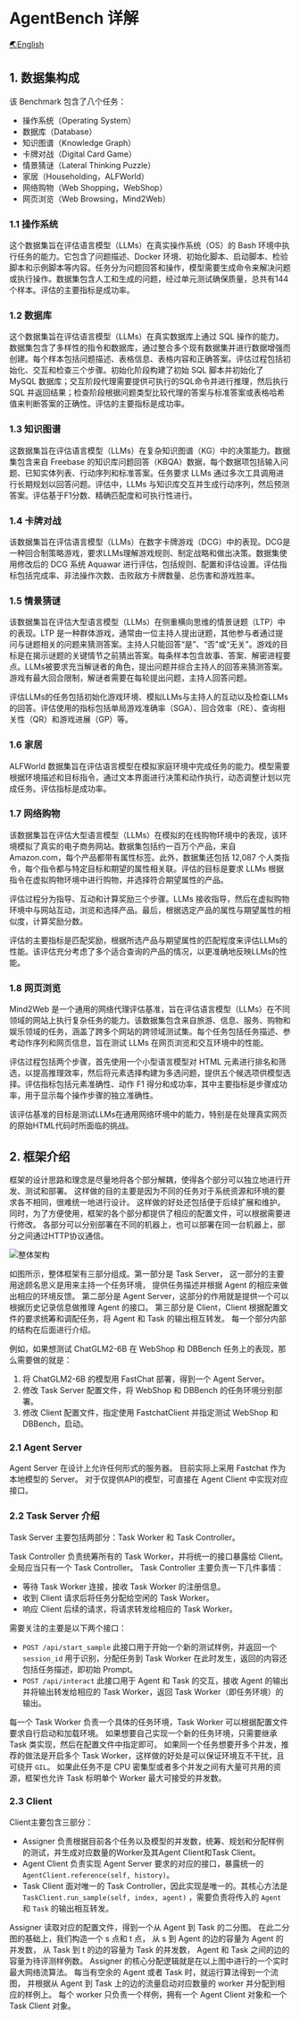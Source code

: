 # AgentBench 详解

[🌏English](Introduction_en.md)

## 1. 数据集构成

该 Benchmark 包含了八个任务：

- 操作系统（Operating System）
- 数据库（Database）
- 知识图谱（Knowledge Graph）
- 卡牌对战（Digital Card Game）
- 情景猜谜（Lateral Thinking Puzzle）
- 家居（Householding，ALFWorld）
- 网络购物（Web Shopping，WebShop）
- 网页浏览（Web Browsing，Mind2Web）

### 1.1 操作系统

这个数据集旨在评估语言模型（LLMs）在真实操作系统（OS）的 Bash 环境中执行任务的能力。它包含了问题描述、Docker
环境、初始化脚本、启动脚本、检验脚本和示例脚本等内容。任务分为问题回答和操作，模型需要生成命令来解决问题或执行操作。数据集包含人工和生成的问题，经过单元测试确保质量，总共有144个样本。评估的主要指标是成功率。

### 1.2 数据库

这个数据集旨在评估语言模型（LLMs）在真实数据库上通过 SQL
操作的能力。数据集包含了多样性的指令和数据库，通过整合多个现有数据集并进行数据增强而创建。每个样本包括问题描述、表格信息、表格内容和正确答案。评估过程包括初始化、交互和检查三个步骤。初始化阶段构建了初始
SQL 脚本并初始化了 MySQL 数据库；交互阶段代理需要提供可执行的SQL命令并进行推理，然后执行 SQL
并返回结果；检查阶段根据问题类型比较代理的答案与标准答案或表格哈希值来判断答案的正确性。评估的主要指标是成功率。

### 1.3 知识图谱

这数据集旨在评估语言模型（LLMs）在复杂知识图谱（KG）中的决策能力。数据集包含来自 Freebase
的知识库问题回答（KBQA）数据，每个数据项包括输入问题、已知实体列表、行动序列和标准答案。任务要求 LLMs
通过多次工具调用进行长期规划以回答问题。评估中，LLMs 与知识库交互并生成行动序列，然后预测答案。评估基于F1分数、精确匹配度和可执行性进行。

### 1.4 卡牌对战

该数据集旨在评估语言模型（LLMs）在数字卡牌游戏（DCG）中的表现。DCG是一种回合制策略游戏，要求LLMs理解游戏规则、制定战略和做出决策。数据集使用修改后的
DCG 系统 Aquawar 进行评估，包括规则、配置和评估设置。评估指标包括完成率、非法操作次数、击败敌方卡牌数量、总伤害和游戏胜率。

### 1.5 情景猜谜

该数据集旨在评估大型语言模型（LLMs）在侧重横向思维的情景谜题（LTP）中的表现。LTP
是一种群体游戏，通常由一位主持人提出谜题，其他参与者通过提问与谜题相关的问题来猜测答案。主持人只能回答“是”、“否”或“无关”。游戏的目标是在揭示谜题的关键情节之前猜出答案。每条样本包含故事、答案、解密进程要点。LLMs被要求充当解谜者的角色，提出问题并综合主持人的回答来猜测答案。游戏有最大回合限制，解谜者需要在每轮提出问题，主持人回答问题。

评估LLMs的任务包括初始化游戏环境、模拟LLMs与主持人的互动以及检查LLMs的回答。评估使用的指标包括单局游戏准确率（SGA）、回合效率（RE）、查询相关性（QR）和游戏进展（GP）等。

### 1.6 家居

ALFWorld 数据集旨在评估语言模型在模拟家庭环境中完成任务的能力。模型需要根据环境描述和目标指令，通过文本界面进行决策和动作执行，动态调整计划以完成任务。评估指标是成功率。

### 1.7 网络购物

该数据集旨在评估大型语言模型（LLMs）在模拟的在线购物环境中的表现，该环境模拟了真实的电子商务网站。数据集包括约一百万个产品，来自
Amazon.com，每个产品都带有属性标签。此外，数据集还包括 12,087 个人类指令，每个指令都与特定目标和期望的属性相关联。评估的目标是要求
LLMs 根据指令在虚拟购物环境中进行购物，并选择符合期望属性的产品。

评估过程分为指导、互动和计算奖励三个步骤。LLMs 接收指导，然后在虚拟购物环境中与网站互动，浏览和选择产品。最后，根据选定产品的属性与期望属性的相似度，计算奖励分数。

评估的主要指标是匹配奖励，根据所选产品与期望属性的匹配程度来评估LLMs的性能。该评估充分考虑了多个适合查询的产品的情况，以更准确地反映LLMs的性能。

### 1.8 网页浏览

Mind2Web
是一个通用的网络代理评估基准，旨在评估语言模型（LLMs）在不同领域的网站上执行复杂任务的能力。该数据集包含来自旅游、信息、服务、购物和娱乐领域的任务，涵盖了跨多个网站的跨领域测试集。每个任务包括任务描述、参考动作序列和网页信息，旨在测试
LLMs 在网页浏览和交互环境中的性能。

评估过程包括两个步骤，首先使用一个小型语言模型对 HTML 元素进行排名和筛选，以提高推理效率，然后将元素选择构建为多选问题，提供五个候选项供模型选择。评估指标包括元素准确性、动作
F1 得分和成功率，其中主要指标是步骤成功率，用于显示每个操作步骤的独立准确性。

该评估基准的目标是测试LLMs在通用网络环境中的能力，特别是在处理真实网页的原始HTML代码时所面临的挑战。

## 2. 框架介绍

框架的设计思路和理念是尽量地将各个部分解耦，使得各个部分可以独立地进行开发、测试和部署。
这样做的目的主要是因为不同的任务对于系统资源和环境的要求各不相同，很难统一地进行设计。
这样做的好处还包括便于后续扩展和维护。
同时，为了方便使用，框架的各个部分都提供了相应的配置文件，可以根据需要进行修改。
各部分可以分别部署在不同的机器上，也可以部署在同一台机器上，部分之间通过HTTP协议通信。

![整体架构](../assets/architecture.png)

如图所示，整体框架有三部分组成。第一部分是 Task Server，
这一部分的主要用途顾名思义是用来主持一个任务环境，
提供任务描述并根据 Agent 的相应来做出相应的环境反馈。
第二部分是 Agent Server，这部分的作用就是提供一个可以根据历史记录信息做推理 Agent 的接口。
第三部分是 Client，Client 根据配置文件的要求统筹和调配任务，将 Agent 和 Task 的输出相互转发。
每一个部分内部的结构在后面进行介绍。

例如，如果想测试 ChatGLM2-6B 在 WebShop 和 DBBench 任务上的表现，那么需要做的就是：

1. 将 ChatGLM2-6B 的模型用 FastChat 部署，得到一个 Agent Server。
2. 修改 Task Server 配置文件，将 WebShop 和 DBBench 的任务环境分别部署。
3. 修改 Client 配置文件，指定使用 FastchatClient 并指定测试 WebShop 和 DBBench，启动。

### 2.1 Agent Server

Agent Server 在设计上允许任何形式的服务器。
目前实际上采用 Fastchat 作为本地模型的 Server。
对于仅提供API的模型，可直接在 Agent Client 中实现对应接口。

### 2.2 Task Server 介绍

Task Server 主要包括两部分：Task Worker 和 Task Controller。

Task Controller 负责统筹所有的 Task Worker，并将统一的接口暴露给 Client。
全局应当只有一个 Task Controller。
Task Controller 主要负责一下几件事情：

- 等待 Task Worker 连接，接收 Task Worker 的注册信息。
- 收到 Client 请求后将任务分配给空闲的 Task Worker。
- 响应 Client 后续的请求，将请求转发给相应的 Task Worker。

需要关注的主要是以下两个接口：

- `POST /api/start_sample` 此接口用于开始一个新的测试样例，并返回一个 `session_id` 用于识别，分配任务到 Task
  Worker 在此时发生，返回的内容还包括任务描述，即初始 Prompt。
- `POST /api/interact` 此接口用于 Agent 和 Task 的交互，接收 Agent 的输出并将输出转发给相应的 Task Worker，返回 Task
  Worker（即任务环境）的输出。

每一个 Task Worker 负责一个具体的任务环境，Task Worker 可以根据配置文件要求自行启动和加载环境。
如果想要自己实现一个新的任务环境，只需要继承 Task 类实现，然后在配置文件中指定即可。
如果同一个任务想要开多个并发，推荐的做法是开启多个 Task Worker，这样做的好处是可以保证环境互不干扰，且可绕开 `GIL`。
如果此任务不是 CPU 密集型或者多个并发之间有大量可共用的资源，框架也允许 Task 标明单个 Worker 最大可接受的并发数。

### 2.3 Client

Client主要包含三部分：

- Assigner 负责根据目前各个任务以及模型的并发数，统筹、规划和分配样例的测试，并生成对应数量的Worker及其Agent Client和Task
  Client。
- Agent Client 负责实现 Agent Server 要求的对应的接口，暴露统一的 `AgentClient.reference(self, history)`。
- Task Client 面对唯一的 Task Controller，因此实现是唯一的。其核心方法是 `TaskClient.run_sample(self, index, agent)`
  ，需要负责将传入的 `Agent` 和 `Task` 的输出相互转发。

Assigner 读取对应的配置文件，得到一个从 Agent 到 Task 的二分图。
在此二分图的基础上，我们构造一个 s 点和 t 点，
从 s 到 Agent 的边的容量为 Agent 的并发数，
从 Task 到 t 的边的容量为 Task 的并发数，
Agent 和 Task 之间的边的容量为待评测样例数。
Assigner 的核心分配逻辑就是在以上图中进行的一个实时最大网络流算法。
每当有空余的 Agent 或者 Task 时，就运行算法得到一个流图，
并根据从 Agent 到 Task 上的边的流量启动对应数量的 worker 并分配到相应的样例上。
每个 worker 只负责一个样例，拥有一个 Agent Client 对象和一个 Task Client 对象。
